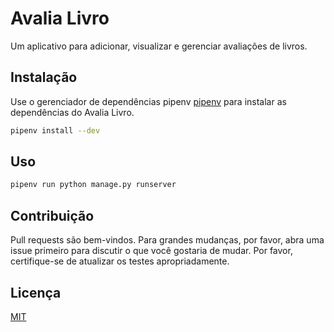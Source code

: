 # Avalia Livro

Um aplicativo para adicionar, visualizar e gerenciar avaliações de livros.

## Instalação

Use o gerenciador de dependências pipenv [pipenv](https://pipenv.pypa.io/en/latest/) 
para instalar as dependências do Avalia Livro.

```bash
pipenv install --dev
```

## Uso

```bash
pipenv run python manage.py runserver
```

## Contribuição
Pull requests são bem-vindos. Para grandes mudanças, por favor, abra uma issue
primeiro para discutir o que você gostaria de mudar. Por favor, certifique-se de 
atualizar os testes apropriadamente.

## Licença
[MIT](https://choosealicense.com/licenses/mit/)

